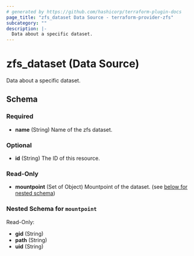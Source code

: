 ```yaml
---
# generated by https://github.com/hashicorp/terraform-plugin-docs
page_title: "zfs_dataset Data Source - terraform-provider-zfs"
subcategory: ""
description: |-
  Data about a specific dataset.
---
```


# zfs_dataset (Data Source)

Data about a specific dataset.



<!-- schema generated by tfplugindocs -->
## Schema

### Required

- **name** (String) Name of the zfs dataset.

### Optional

- **id** (String) The ID of this resource.

### Read-Only

- **mountpoint** (Set of Object) Mountpoint of the dataset. (see [below for nested schema](#nestedatt--mountpoint))

<a id="nestedatt--mountpoint"></a>
### Nested Schema for `mountpoint`

Read-Only:

- **gid** (String)
- **path** (String)
- **uid** (String)


